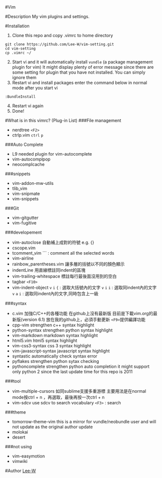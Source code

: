 #Vim

#Description
My vim plugins and settings.

#Installation
1. Clone this repo and copy .vimrc to home directory
```
git clone https://github.com/Lee-W/vim-setting.git
cd vim-setting
cp .vimrc ~/
```
2. Start vi and it will automatically install `vundle` (a package management plugin for vim)
It might display plenty of error message since there are some setting for plugin that you have not installed. You can simply ignore them
3. Restart vi and install packages
enter the command below in normal mode after you start vi
```
:BundleInstall
```
4. Restart vi again
5. Done!

#What is in this vimrc? (Plug-in List)
###File management
- nerdtree
    `<F2>`
- ctrlp.vim
    `ctrl` `p`

###Auto Complete
- L9
    needed plugin for vim-autocomplete
- vim-autocomplpop
- neocomplcache

###snippets
- vim-addon-mw-utils
- tlib_vim
- vim-snipmate
- vim-snippets

###Git
- vim-gitgutter
- vim-fugitive

###developement
- vim-autoclose
    自動補上成對的符號 e.g. {}
- cscope.vim
- tcomment_vim
    `\`` : comment all the selected words
- vim-airline
- rainbow_parentheses.vim
    讓多層的括號以不同的顏色顯示
- indentLine
    用直線標註同indent的區塊
- vim-trailing-whitespace
    標註每行最後面沒用到的空白
- tagbar
    `<F10>`
- vim-indent-object
    `v` `i` `{` : 選取大括號內的文字
    `v` `i` `i` : 選取同indent內的文字
    `v` `a` `i` : 選取同indent內的文字,同時包含上一級

###syntax
- c.vim
    加強C/C++的各種功能
    在github上沒有最新版
    目前是下載vim.org的最新版\(version 6.1\) 放在我的github上，必須手動更新
    `<F9>`提供編譯功能
- cpp-vim
    strengthen c++ syntax highlight
- python-syntax
    strengthen python syntax highlight
- vim-markdown
    markdown syntax highlight
- html5.vim
    html5 syntax highlight
- vim-css3-syntax
    css 3 syntax highlight
- vim-javascript-syntax
    javascript syntax highlight
- syntastic
    automatically check syntax error
- pyflakes
    strengthen python sytax checking
- pythoncomplete
    strengthen python auto completion
    it might support only python 2 since the last update time for this repo is 2011

###tool
- vim-multiple-cursors
    如同sublime支援多重游標
    主要用法是在normal mode按ctrl + n ，再選取，最後再按一次ctrl + n
- vim-sdcv
    use sdcv to search vocabulary
    `<F3>` : search

###theme
- tomorrow-theme-vim
    this is a mirror for vundle/neobundle user and will not update as the original author update
- molokai
- desert

###not using
- vim-easymotion
- vimwiki

#Author
[Lee-W](https://github.com/Lee-W/)
